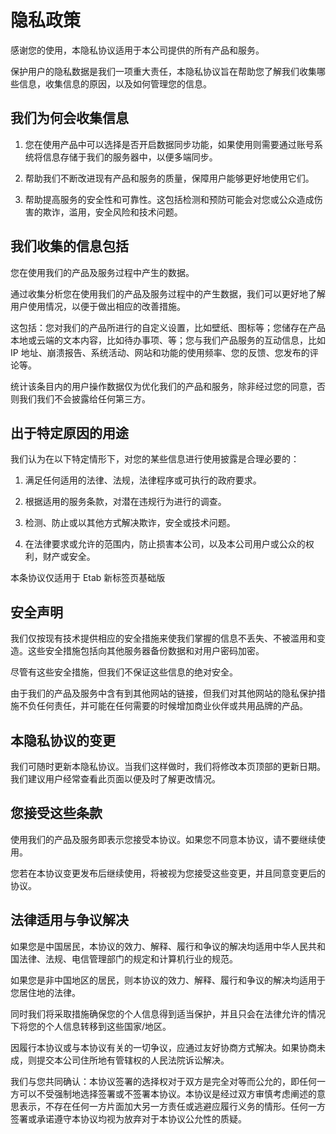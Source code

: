 # 隐私政策 [​](#隐私政策)

感谢您的使用，本隐私协议适用于本公司提供的所有产品和服务。

保护用户的隐私数据是我们一项重大责任，本隐私协议旨在帮助您了解我们收集哪些信息，收集信息的原因，以及如何管理您的信息。

## 我们为何会收集信息 [​](#我们为何会收集信息)

1. 您在使用产品中可以选择是否开启数据同步功能，如果使用则需要通过账号系统将信息存储于我们的服务器中，以便多端同步。

2. 帮助我们不断改进现有产品和服务的质量，保障用户能够更好地使用它们。

3. 帮助提高服务的安全性和可靠性。这包括检测和预防可能会对您或公众造成伤害的欺诈，滥用，安全风险和技术问题。

## 我们收集的信息包括 [​](#我们收集的信息包括)

您在使用我们的产品及服务过程中产生的数据。

通过收集分析您在使用我们的产品及服务过程中的产生数据，我们可以更好地了解用户使用情况，以便于做出相应的改善措施。

这包括：您对我们的产品所进行的自定义设置，比如壁纸、图标等；您储存在产品本地或云端的文本内容，比如待办事项、等；您与我们产品服务的互动信息，比如 IP 地址、崩溃报告、系统活动、网站和功能的使用频率、您的反馈、您发布的评论等。

统计该条目内的用户操作数据仅为优化我们的产品和服务，除非经过您的同意，否则我们我们不会披露给任何第三方。

## 出于特定原因的用途 [​](#出于特定原因的用途)

我们认为在以下特定情形下，对您的某些信息进行使用披露是合理必要的：

1. 满足任何适用的法律、法规，法律程序或可执行的政府要求。

2. 根据适用的服务条款，对潜在违规行为进行的调查。

3. 检测、防止或以其他方式解决欺诈，安全或技术问题。

4. 在法律要求或允许的范围内，防止损害本公司，以及本公司用户或公众的权利，财产或安全。

本条协议仅适用于 Etab 新标签页基础版

## 安全声明 [​](#安全声明)

我们仅按现有技术提供相应的安全措施来使我们掌握的信息不丢失、不被滥用和变造。这些安全措施包括向其他服务器备份数据和对用户密码加密。

尽管有这些安全措施，但我们不保证这些信息的绝对安全。

由于我们的产品及服务中含有到其他网站的链接，但我们对其他网站的隐私保护措施不负任何责任，并可能在任何需要的时候增加商业伙伴或共用品牌的产品。

## 本隐私协议的变更 [​](#本隐私协议的变更)

我们可随时更新本隐私协议。当我们这样做时，我们将修改本页顶部的更新日期。我们建议用户经常查看此页面以便及时了解更改情况。

## 您接受这些条款 [​](#您接受这些条款)

使用我们的产品及服务即表示您接受本协议。如果您不同意本协议，请不要继续使用。

您若在本协议变更发布后继续使用，将被视为您接受这些变更，并且同意变更后的协议。

## 法律适用与争议解决 [​](#法律适用与争议解决)

如果您是中国居民，本协议的效力、解释、履行和争议的解决均适用中华人民共和国法律、法规、电信管理部门的规定和计算机行业的规范。

如果您是非中国地区的居民，则本协议的效力、解释、履行和争议的解决均适用于您居住地的法律。

同时我们将采取措施确保您的个人信息得到适当保护，并且只会在法律允许的情况下将您的个人信息转移到这些国家/地区。

因履行本协议或与本协议有关的一切争议，应通过友好协商方式解决。如果协商未成，则提交本公司住所地有管辖权的人民法院诉讼解决。

我们与您共同确认：本协议签署的选择权对于双方是完全对等而公允的，即任何一方可以不受强制地选择签署或不签署本协议。本协议是经过双方审慎考虑阐述的意思表示，不存在任何一方片面加大另一方责任或逃避应履行义务的情形。任何一方签署或承诺遵守本协议均视为放弃对于本协议公允性的质疑。